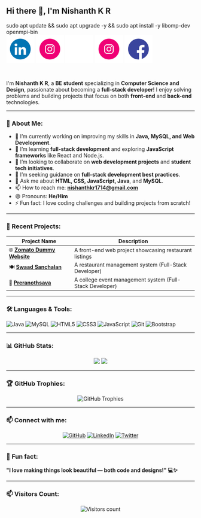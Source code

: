 ## Hi there 👋, I'm Nishanth K R  
sudo apt update && sudo apt upgrade -y && sudo apt install -y libomp-dev openmpi-bin 
<br />
<a href="https://www.linkedin.com/in/nishanth-k-r-107895258"><img align="top" alt="Nishanth's LinkedIn" width="75px" src="372102050_LINKEDIN_ICON_TRANSPARENT_1080.gif" /></a>
<a href="https://instagram.com/_mr.nishanth.k.r?igshid=MzMyNGUyNmU2YQ=="><img align="top" alt="Nishanth's insta" width="75px" src="371907300_INSTAGRAM_ICON_TRANSPARENT_1080.gif" /></a>
<a href="https://x.com/Nkr1409"><img align="top" alt="Nishanth's Twitter" width="75px" src="TWITTER_ICON.gif" /></a>
<a href="https://instagram.com/_n.k.r_photography?igshid=NzZlODBkYWE4Ng=="><img align="top" alt="Nishanth's insta" width="75px" src="371907300_INSTAGRAM_ICON_TRANSPARENT_1080.gif" /></a>
<a href="https://instagram.com/_n.k.r_photography?igshid=NzZlODBkYWE4Ng=="><img align="top" alt="Nishanth's FB" width="75px" src="371907490_FACEBOOK_ICON_TRANSPARENT_1080.gif" /></a>

<br />

I'm **Nishanth K R**, a **BE student** specializing in **Computer Science and Design**, passionate about becoming a **full-stack developer**! I enjoy solving problems and building projects that focus on both **front-end** and **back-end** technologies.

---

### 🌟 About Me:
- 🔭 I’m currently working on improving my skills in **Java, MySQL, and Web Development**.
- 🌱 I’m learning **full-stack development** and exploring **JavaScript frameworks** like React and Node.js.
- 👯 I’m looking to collaborate on **web development projects** and **student tech initiatives**.
- 🤔 I’m seeking guidance on **full-stack development best practices**.
- 💬 Ask me about **HTML, CSS, JavaScript, Java**, and **MySQL**.
- 📫 How to reach me: **nishanthkr1714@gmail.com**
- 😄 Pronouns: **He/Him**
- ⚡ Fun fact: I love coding challenges and building projects from scratch!

---

### 📌 Recent Projects:
| Project Name | Description |
| ------------- | ------------- |
| 🌐 **[Zomato Dummy Website](https://nishanth1409.github.io/Zomato_1409/)**  | A front-end web project showcasing restaurant listings |
| 🍽️ **[Swaad Sanchalan](https://github.com/violetto-rose/RestaurantManagementSystem.git)**  | A restaurant management system (Full-Stack Developer) |
| 🎉 **[Preranothsava](https://github.com/Nishanth1409/College-event-management-System.git)**  | A college event management system (Full-Stack Developer) |


---

### 🛠️ Languages & Tools:
<p align="left">
  <img src="https://img.shields.io/badge/Java-ED8B00?style=for-the-badge&logo=java&logoColor=white" alt="Java"/>
  <img src="https://img.shields.io/badge/MySQL-005C84?style=for-the-badge&logo=mysql&logoColor=white" alt="MySQL"/>
  <img src="https://img.shields.io/badge/HTML5-E34F26?style=for-the-badge&logo=html5&logoColor=white" alt="HTML5"/>
  <img src="https://img.shields.io/badge/CSS3-1572B6?style=for-the-badge&logo=css3&logoColor=white" alt="CSS3"/>
  <img src="https://img.shields.io/badge/JavaScript-F7DF1E?style=for-the-badge&logo=javascript&logoColor=black" alt="JavaScript"/>
<!--   <img src="https://img.shields.io/badge/React-61DAFB?style=for-the-badge&logo=react&logoColor=black" alt="React"/> -->
<!--   <img src="https://img.shields.io/badge/Node.js-339933?style=for-the-badge&logo=nodedotjs&logoColor=white" alt="Node.js"/> -->
  <img src="https://img.shields.io/badge/Git-F05032?style=for-the-badge&logo=git&logoColor=white" alt="Git"/>
<!--   <img src="https://img.shields.io/badge/Tailwind%20CSS-38B2AC?style=for-the-badge&logo=tailwind-css&logoColor=white" alt="Tailwind CSS"/> -->
  <img src="https://img.shields.io/badge/Bootstrap-7952B3?style=for-the-badge&logo=bootstrap&logoColor=white" alt="Bootstrap"/>
</p>

---

### 📊 GitHub Stats:
<div align="center">
  <img height="150" src="https://github-readme-stats.vercel.app/api?username=Nishanth1409&show_icons=true&theme=tokyonight" />
  <img height="150" src="https://github-readme-streak-stats.herokuapp.com/?user=Nishanth1409&theme=tokyonight" />
</div>

---

### 🏆 GitHub Trophies:
<div align="center">
  <img src="https://github-profile-trophy.vercel.app/?username=Nishanth1409&theme=onedark" alt="GitHub Trophies" />
</div>

---

### 📫 Connect with me:
<p align="center">
  <a href="https://github.com/Nishanth1409"><img src="https://img.shields.io/badge/GitHub-171515?style=for-the-badge&logo=github&logoColor=white" alt="GitHub"/></a>
  <a href="https://linkedin.com/in/nishanth-k-r-107895258"><img src="https://img.shields.io/badge/LinkedIn-0A66C2?style=for-the-badge&logo=linkedin&logoColor=white" alt="LinkedIn"/></a>
  <a href="https://twitter.com/Nkr1409"><img src="https://img.shields.io/badge/Twitter-1DA1F2?style=for-the-badge&logo=twitter&logoColor=white" alt="Twitter"/></a>
</p>

---

### 🌟 Fun fact:
**"I love making things look beautiful — both code and designs!" 💻✨**

---

### 📫 Visitors Count:
<p align="center"> 
  <img src="https://komarev.com/ghpvc/?username=Nishanth1409&color=brightgreen" alt="Visitors count" />
</p>
